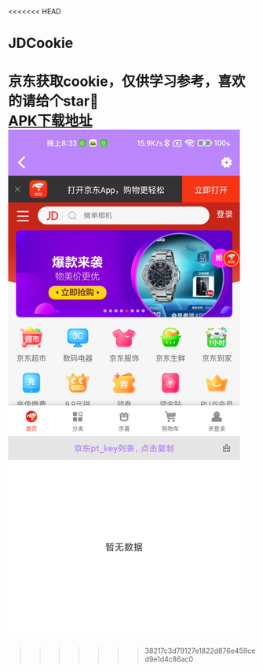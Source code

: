 <<<<<<< HEAD
# JDCookie
京东获取cookie，仅供学习参考，喜欢的请给个star🙏   
[APK下载地址](https://github.com/ZhuSky/JDCookie/releases/download/v1.0.0/app-release.apk)  
![APP](https://github.com/ZhuSky/JDCookie/raw/main/images/image.png)
=======

>>>>>>> 38217c3d79127e1822d876e459ced9e1d4c86ac0
